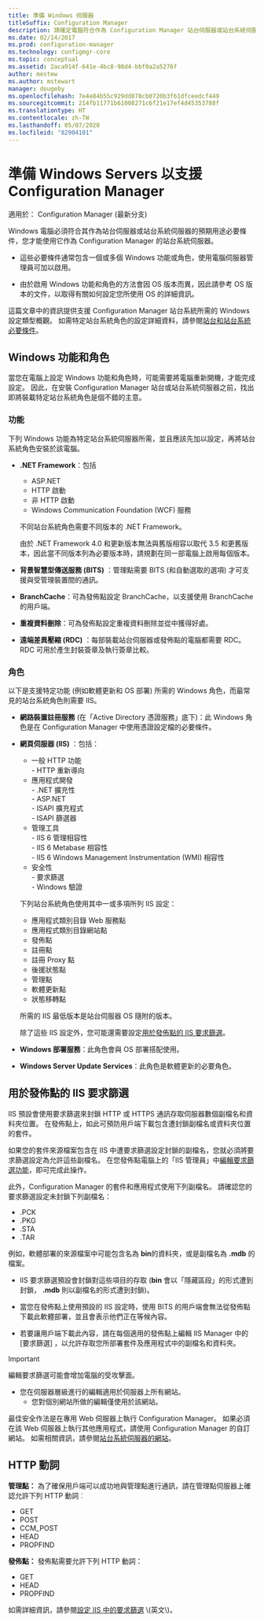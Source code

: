 ```yaml
---
title: 準備 Windows 伺服器
titleSuffix: Configuration Manager
description: 請確定電腦符合作為 Configuration Manager 站台伺服器或站台系統伺服器的必要條件。
ms.date: 02/14/2017
ms.prod: configuration-manager
ms.technology: configmgr-core
ms.topic: conceptual
ms.assetid: 2aca914f-641e-4bc8-98d4-bbf0a2a5276f
author: mestew
ms.author: mstewart
manager: dougeby
ms.openlocfilehash: 7e4e84b55c929dd878cb0720b3f61dfceedcf449
ms.sourcegitcommit: 214fb11771b61008271c6f21e17ef4d45353788f
ms.translationtype: HT
ms.contentlocale: zh-TW
ms.lasthandoff: 05/07/2020
ms.locfileid: "82904101"
---
```

# <a name="prepare-windows-servers-to-support-configuration-manager"></a>準備 Windows Servers 以支援 Configuration Manager

適用於：  Configuration Manager (最新分支)

Windows 電腦必須符合其作為站台伺服器或站台系統伺服器的預期用途必要條件，您才能使用它作為 Configuration Manager 的站台系統伺服器。  

- 這些必要條件通常包含一個或多個 Windows 功能或角色，使用電腦伺服器管理員可加以啟用。  

- 由於啟用 Windows 功能和角色的方法會因 OS 版本而異，因此請參考 OS 版本的文件，以取得有關如何設定您所使用 OS 的詳細資訊。  

這篇文章中的資訊提供支援 Configuration Manager 站台系統所需的 Windows 設定類型概觀。 如需特定站台系統角色的設定詳細資料，請參閱[站台和站台系統必要條件](../configs/site-and-site-system-prerequisites.md)。

##  <a name="windows-features-and-roles"></a><a name="BKMK_WinFeatures"></a> Windows 功能和角色  
當您在電腦上設定 Windows 功能和角色時，可能需要將電腦重新開機，才能完成設定。 因此，在安裝 Configuration Manager 站台或站台系統伺服器之前，找出即將裝載特定站台系統角色是個不錯的主意。

### <a name="features"></a>功能  
下列 Windows 功能為特定站台系統伺服器所需，並且應該先加以設定，再將站台系統角色安裝於該電腦。  

- **.NET Framework**：包括  

    - ASP.NET  
    - HTTP 啟動  
    - 非 HTTP 啟動  
    - Windows Communication Foundation (WCF) 服務  

    不同站台系統角色需要不同版本的 .NET Framework。  

    由於 .NET Framework 4.0 和更新版本無法與舊版相容以取代 3.5 和更舊版本，因此當不同版本列為必要版本時，請規劃在同一部電腦上啟用每個版本。  

- **背景智慧型傳送服務 (BITS)** ：管理點需要 BITS (和自動選取的選項) 才可支援與受管理裝置間的通訊。  

- **BranchCache**：可為發佈點設定 BranchCache，以支援使用 BranchCache 的用戶端。  

- **重複資料刪除**：可為發佈點設定重複資料刪除並從中獲得好處。  

- **遠端差異壓縮 (RDC)** ：每部裝載站台伺服器或發佈點的電腦都需要 RDC。 RDC 可用於產生封裝簽章及執行簽章比較。  

### <a name="roles"></a>角色  
以下是支援特定功能 (例如軟體更新和 OS 部署) 所需的 Windows 角色，而最常見的站台系統角色則需要 IIS。  

- **網路裝置註冊服務** (在「Active Directory 憑證服務」底下)：此 Windows 角色是在 Configuration Manager 中使用憑證設定檔的必要條件。  

- **網頁伺服器 (IIS)** ：包括：  
    - 一般 HTTP 功能  
          - HTTP 重新導向  
    - 應用程式開發  
          - .NET 擴充性  
          - ASP.NET  
          - ISAPI 擴充程式  
          - ISAPI 篩選器  
    - 管理工具  
          - IIS 6 管理相容性  
          - IIS 6 Metabase 相容性  
          - IIS 6 Windows Management Instrumentation (WMI) 相容性  
    - 安全性  
          - 要求篩選  
          - Windows 驗證  

  下列站台系統角色使用其中一或多項所列 IIS 設定：  
  - 應用程式類別目錄 Web 服務點  
  - 應用程式類別目錄網站點  
  - 發佈點  
  - 註冊點  
  - 註冊 Proxy 點  
  - 後援狀態點  
  - 管理點  
  - 軟體更新點  
  - 狀態移轉點     

  所需的 IIS 最低版本是站台伺服器 OS 隨附的版本。  

  除了這些 IIS 設定外，您可能還需要設定[用於發佈點的 IIS 要求篩選](#BKMK_IISFiltering)。  

- **Windows 部署服務**：此角色會與 OS 部署搭配使用。  

- **Windows Server Update Services**：此角色是軟體更新的必要角色。  


##  <a name="iis-request-filtering-for-distribution-points"></a><a name="BKMK_IISFiltering"></a> 用於發佈點的 IIS 要求篩選  
IIS 預設會使用要求篩選來封鎖 HTTP 或 HTTPS 通訊存取伺服器數個副檔名和資料夾位置。 在發佈點上，如此可預防用戶端下載包含遭封鎖副檔名或資料夾位置的套件。  

如果您的套件來源檔案包含在 IIS 中遭要求篩選設定封鎖的副檔名，您就必須將要求篩選設定為允許這些副檔名。 在您發佈點電腦上的「IIS 管理員」中[編輯要求篩選功能](https://docs.microsoft.com/previous-versions/orphan-topics/ws.11/hh831621(v=ws.11))，即可完成此操作。  

此外，Configuration Manager 的套件和應用程式使用下列副檔名。 請確認您的要求篩選設定未封鎖下列副檔名：  

- .PCK  
- .PKG  
- .STA  
- .TAR  

例如，軟體部署的來源檔案中可能包含名為 **bin**的資料夾，或是副檔名為 **.mdb** 的檔案。  

- IIS 要求篩選預設會封鎖對這些項目的存取 (**bin** 會以「隱藏區段」的形式遭到封鎖， **.mdb** 則以副檔名的形式遭到封鎖)。  

- 當您在發佈點上使用預設的 IIS 設定時，使用 BITS 的用戶端會無法從發佈點下載此軟體部署，並且會表示他們正在等候內容。  

- 若要讓用戶端下載此內容，請在每個適用的發佈點上編輯 IIS Manager 中的 [要求篩選]  ，以允許存取您所部署套件及應用程式中的副檔名和資料夾。  

> [!IMPORTANT]  
> 編輯要求篩選可能會增加電腦的受攻擊面。  
> 
> - 您在伺服器層級進行的編輯適用於伺服器上所有網站。   
>     - 您對個別網站所做的編輯僅使用於該網站。  
> 
> 最佳安全作法是在專用 Web 伺服器上執行 Configuration Manager。 如果必須在該 Web 伺服器上執行其他應用程式，請使用 Configuration Manager 的自訂網站。 如需相關資訊，請參閱[站台系統伺服器的網站](websites-for-site-system-servers.md)。  

## <a name="http-verbs"></a>HTTP 動詞
**管理點：** 為了確保用戶端可以成功地與管理點進行通訊，請在管理點伺服器上確認允許下列 HTTP 動詞︰  
- GET
- POST
- CCM_POST
- HEAD
- PROPFIND

**發佈點：** 發佈點需要允許下列 HTTP 動詞：
- GET
- HEAD
- PROPFIND

如需詳細資訊，請參閱[設定 IIS 中的要求篩選](https://docs.microsoft.com/previous-versions/orphan-topics/ws.11/hh831621(v=ws.11)#http-verbs) \(英文\)。 
